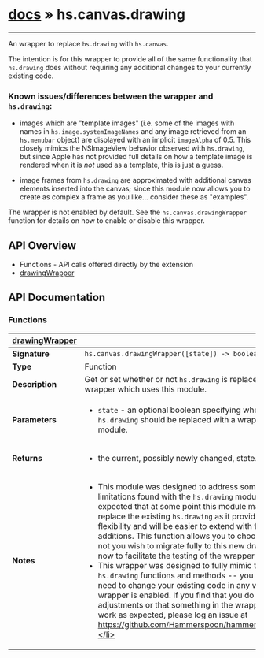 # [docs](index.md) » hs.canvas.drawing
---

An wrapper to replace `hs.drawing` with `hs.canvas`.

The intention is for this wrapper to provide all of the same functionality that `hs.drawing` does without requiring any additional changes to your currently existing code.

### Known issues/differences between the wrapper and `hs.drawing`:

 * images which are "template images" (i.e. some of the images with names in `hs.image.systemImageNames` and any image retrieved from an `hs.menubar` object) are displayed with an implicit `imageAlpha` of 0.5.  This closely mimics the NSImageView behavior observed with `hs.drawing`, but since Apple has not provided full details on how a template image is rendered when it is *not* used as a template, this is just a guess.

 * image frames from `hs.drawing` are approximated with additional canvas elements inserted into the canvas; since this module now allows you to create as complex a frame as you like... consider these as "examples".

The wrapper is not enabled by default.  See the `hs.canvas.drawingWrapper` function for details on how to enable or disable this wrapper.

## API Overview
* Functions - API calls offered directly by the extension
 * [drawingWrapper](#drawingWrapper)

## API Documentation

### Functions

| [drawingWrapper](#drawingWrapper)         |                                                                                     |
| --------------------------------------------|-------------------------------------------------------------------------------------|
| **Signature**                               | `hs.canvas.drawingWrapper([state]) -> boolean`                                                                    |
| **Type**                                    | Function                                                                     |
| **Description**                             | Get or set whether or not `hs.drawing` is replaced by a wrapper which uses this module.                                                                     |
| **Parameters**                              | <ul><li>`state` - an optional boolean specifying whether or not `hs.drawing` should be replaced with a wrapper using this module.</li></ul> |
| **Returns**                                 | <ul><li>the current, possibly newly changed, state.</li></ul>          |
| **Notes**                                   | <ul><li>This module was designed to address some of the limitations found with the `hs.drawing` module.  It is expected that at some point this module may completely replace the existing `hs.drawing` as it provides more flexibility and will be easier to extend with future additions. This function allows you to choose whether or not you wish to migrate fully to this new drawing model now to facilitate the testing of the wrapper or not.</li><li>This wrapper was designed to fully mimic the current `hs.drawing` functions and methods -- you should not need to change your existing code in any way once this wrapper is enabled.  If you find that you do need to make adjustments or that something in the wrapper does not work as expected, please log an issue at https://github.com/Hammerspoon/hammerspoon/issues.</li></ul>                |

